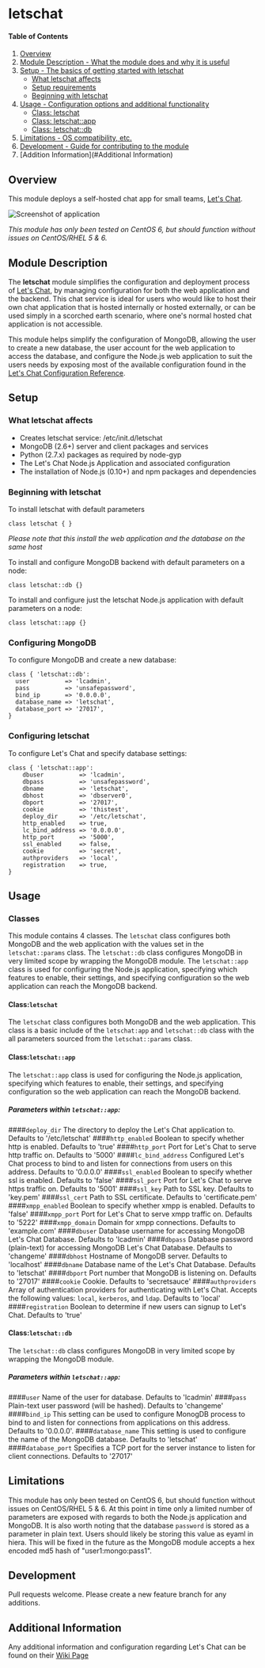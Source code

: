 # letschat

#### Table of Contents

1. [Overview](#overview)
2. [Module Description - What the module does and why it is useful](#module-description)
3. [Setup - The basics of getting started with letschat](#setup)
    * [What letschat affects](#what-letschat-affects)
    * [Setup requirements](#setup-requirements)
    * [Beginning with letschat](#beginning-with-letschat)
4. [Usage - Configuration options and additional functionality](#usage)
    * [Class: letschat](#class-letschat)
    * [Class: letschat::app](#class-letschatapp)
    * [Class: letschat::db](#class-letschatdb)
5. [Limitations - OS compatibility, etc.](#limitations)
6. [Development - Guide for contributing to the module](#development)
7. [Addition Information](#Additional Information)

## Overview

This module deploys a self-hosted chat app for small teams, [Let's Chat](http://sdelements.github.io/lets-chat/).

![Screenshot of application](http://sdelements.github.io/lets-chat/assets/img/devices.png)

*This module has only been tested on CentOS 6, but should function without issues on CentOS/RHEL 5 & 6.*

## Module Description
The **letschat** module simplifies the configuration and deployment process of [Let's Chat](http://sdelements.github.io/lets-chat/), 
by managing configuration for both the web application and the backend. This chat service is ideal for users who would like to host their own chat application that is hosted internally
or hosted externally, or can be used simply in a scorched earth scenario, where one's normal hosted chat application
is not accessible.

This module helps simplify the configuration of MongoDB, allowing the user to create a new database, the user account for
the web application to access the database, and configure the Node.js web application to suit the users needs by exposing most of the available
configuration found in the [Let's Chat Configuration Reference](https://github.com/sdelements/lets-chat/wiki/Configuration).


## Setup

### What letschat affects

* Creates letschat service: /etc/init.d/letschat
* MongoDB (2.6+) server and client packages and services
* Python (2.7.x) packages as required by node-gyp
* The Let's Chat Node.js Application and associated configuration
* The installation of Node.js (0.10+) and npm packages and dependencies 


### Beginning with letschat

To install letschat with default parameters

```
class letschat { }
```
*Please note that this install the web application and the database on the same
host*

To install and configure MongoDB backend with default parameters on a node:

```
class letschat::db {}
```

To install and configure just the letschat Node.js application with default parameters on a node:

```
class letschat::app {}
```

### Configuring MongoDB
To configure MongoDB and create a new database:
```
class { 'letschat::db':
  user          => 'lcadmin',
  pass          => 'unsafepassword',
  bind_ip       => '0.0.0.0',
  database_name => 'letschat',
  database_port => '27017',
}
```

### Configuring letschat
To configure Let's Chat and specify database settings:
```
class { 'letschat::app':
    dbuser          => 'lcadmin',
    dbpass          => 'unsafepassword',
    dbname          => 'letschat',
    dbhost          => 'dbserver0',
    dbport          => '27017',
    cookie          => 'thistest',
    deploy_dir      => '/etc/letschat',
    http_enabled    => true,
    lc_bind_address => '0.0.0.0',
    http_port       => '5000',
    ssl_enabled     => false,
    cookie          => 'secret',
    authproviders   => 'local',
    registration    => true,
}
```

## Usage

### Classes
This module contains 4 classes. The `letschat` class configures both MongoDB and the 
web application with the values set in the `letschat::params` class. The `letschat::db` class configures
MongoDB in very limited scope by wrapping the MongoDB module. The `letschat::app` class is used for configuring
the Node.js application, specifying which features to enable, their settings, and specifying configuration so 
the web application can reach the MongoDB backend.

#### Class:`letschat`
The `letschat` class configures both MongoDB and the 
web application. This class is a basic include of the `letschat:app` and `letschat::db` class with the all parameters sourced from the `letschat::params` class.

#### Class:`letschat::app`
The `letschat::app` class is used for configuring
the Node.js application, specifying which features to enable, their settings, and specifying configuration so 
the web application can reach the MongoDB backend.
##### Parameters within `letschat::app`:
####`deploy_dir`
The directory to deploy the Let's Chat application to. Defaults to '/etc/letschat'
####`http_enabled`
Boolean to specify whether http is enabled. Defaults to 'true'
####`http_port`
Port for Let's Chat to serve http traffic on. Defaults to '5000'
####`lc_bind_address`
Configured Let's Chat process to bind to and listen for connections from users on this address. Defaults to '0.0.0.0'
####`ssl_enabled`
Boolean to specify whether ssl is enabled. Defaults to 'false'
####`ssl_port`
Port for Let's Chat to serve https traffic on. Defaults to '5001'
####`ssl_key`
Path to SSL key. Defaults to 'key.pem'
####`ssl_cert`
Path to SSL certificate. Defaults to 'certificate.pem'
####`xmpp_enabled`
Boolean to specify whether xmpp is enabled. Defaults to 'false'
####`xmpp_port`
Port for Let's Chat to serve xmpp traffic on. Defaults to '5222'
####`xmpp_domain`
Domain for xmpp connections. Defaults to 'example.com'
####`dbuser`
Database username for accessing MongoDB Let's Chat Database. Defaults to 'lcadmin'
####`dbpass`
Database password (plain-text) for accessing MongoDB Let's Chat Database. Defaults to 'changeme'
####`dbhost`
Hostname of MongoDB server. Defaults to 'localhost'
####`dbname`
Database name of the Let's Chat Database. Defaults to 'letschat'
####`dbport`
Port number that MongoDB is listening on. Defaults to '27017'
####`cookie`
Cookie. Defaults to 'secretsauce'
####`authproviders`
Array of authentication providers for authenticating with Let's Chat. Accepts the following values: `local`, `kerberos`, and `ldap`.
Defaults to 'local'
####`registration`
Boolean to determine if new users can signup to Let's Chat. Defaults to 'true'


#### Class:`letschat::db`
The `letschat::db` class configures MongoDB in very limited scope by wrapping the MongoDB module.
##### Parameters within `letschat::app`:
####`user`
Name of the user for database. Defaults to 'lcadmin'
####`pass`
Plain-text user password (will be hashed). Defaults to 'changeme'
####`bind_ip`
This setting can be used to configure MonogDB process to bind to and listen for connections from applications on this address. 
Defaults to '0.0.0.0'.
####`database_name`
This setting is used to configure the name of the MongoDB database. Defaults to 'letschat'
####`database_port`
Specifies a TCP port for the server instance to listen for client connections. Defaults to '27017'

## Limitations

This module has only been tested on CentOS 6, but should function without issues on CentOS/RHEL 5 & 6. At this point in time
only a limited number of parameters are exposed with regards to both the Node.js application and MongoDB. It is also worth noting
that the database `password` is stored as a parameter in plain text. Users should likely be storing this value as eyaml in hiera.
This will be fixed in the future as the MongoDB module accepts a hex encoded md5 hash of "user1:mongo:pass1".



## Development

Pull requests welcome. Please create a new feature branch for any additions.

## Additional Information

Any additional information and configuration regarding Let's Chat can be found on their [Wiki Page](https://github.com/sdelements/lets-chat/wiki)
